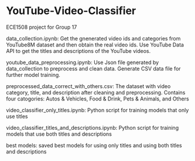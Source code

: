 # YouTube-Video-Classifier

ECE1508 project for Group 17

data_collection.ipynb: Get the gnenerated video ids and categories from YouTube8M dataset and then obtain the real video ids. Use YouTube Data API to get the titles and descriptions of the YouTube videos.

youtube_data_preprocessing.ipynb: Use Json file generated by data_collection to preprocess and clean data. Generate CSV data file for further model training.

preprocessed_data_correct_with_others.csv: The dataset with video category, title, and description after cleaning and preprocessing. Contains four catogories: Autos & Vehicles, Food & Drink, Pets & Animals, and Others

video_classifier_only_titles.ipynb: Python script for training models that only use titles

video_classifier_titles_and_descriptions.ipynb: Python script for training models that use both titles and descriptions

best models: saved best models for using only titles and using both titles and descriptions
